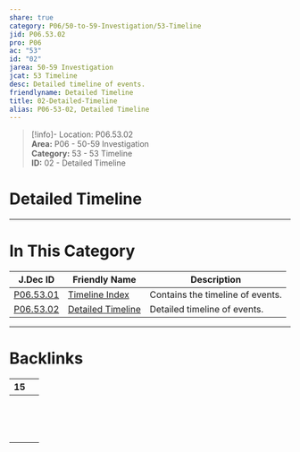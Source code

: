 ```yaml
---  
share: true  
category: P06/50-to-59-Investigation/53-Timeline  
jid: P06.53.02  
pro: P06  
ac: "53"  
id: "02"  
jarea: 50-59 Investigation  
jcat: 53 Timeline  
desc: Detailed timeline of events.  
friendlyname: Detailed Timeline  
title: 02-Detailed-Timeline  
alias: P06-53-02, Detailed Timeline  
---  
```

  
>[!info]- Location: P06.53.02  
>**Area:** P06 - 50-59 Investigation  
>**Category:** 53 - 53 Timeline  
>**ID:** 02 - Detailed Timeline  
  
# Detailed Timeline  
  
  
  
  
  
  
---  
# In This Category  
  
| J.Dec ID                                                                                                   | Friendly Name                                                                                                      | Description                      |  
| ---------------------------------------------------------------------------------------------------------- | ------------------------------------------------------------------------------------------------------------------ | -------------------------------- |  
| [P06.53.01](./index.md)                | [Timeline Index](./index.md)                   | Contains the timeline of events. |  
| [P06.53.02](02-Detailed-Timeline.md) | [Detailed Timeline](02-Detailed-Timeline.md) | Detailed timeline of events.     |  
  
  
---  
# Backlinks  
<div><table class="dataview table-view-table"><thead class="table-view-thead"><tr class="table-view-tr-header"><th class="table-view-th"><span></span><span class="dataview small-text">15</span></th><th class="table-view-th"><span></span></th></tr></thead><tbody class="table-view-tbody"><tr><td><span></span></td><td><span></span></td></tr><tr><td><span></span></td><td><span></span></td></tr><tr><td><span></span></td><td><span></span></td></tr><tr><td><span></span></td><td><span></span></td></tr><tr><td><span></span></td><td><span></span></td></tr><tr><td><span></span></td><td><span></span></td></tr><tr><td><span></span></td><td><span></span></td></tr><tr><td><span></span></td><td><span></span></td></tr><tr><td><span></span></td><td><span></span></td></tr><tr><td><span></span></td><td><span></span></td></tr><tr><td><span></span></td><td><span></span></td></tr><tr><td><span></span></td><td><span></span></td></tr><tr><td><span></span></td><td><span></span></td></tr><tr><td><span></span></td><td><span></span></td></tr></tbody></table></div>